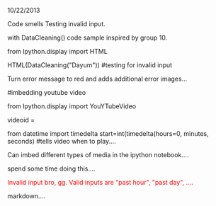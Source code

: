 10/22/2013

Code smells
Testing invalid input.

with DataCleaning() code sample inspired by group 10.

from Ipython.display import HTML

HTML(DataCleaning("Dayum")) #testing for invalid input

Turn error message to red and adds additional error images...

#imbedding youtube video

from Ipython.display import YouYTubeVideo

videoid = 

from datetime import timedelta
start=int(timedelta(hours=0, minutes, seconds)
#tells video when to play....

Can imbed different types of media in the ipython notebook....

spend some time doing this....


<span style="color:red">Invalid input bro, gg. Valid inputs are "past hour", "past day", ....

markdown....

